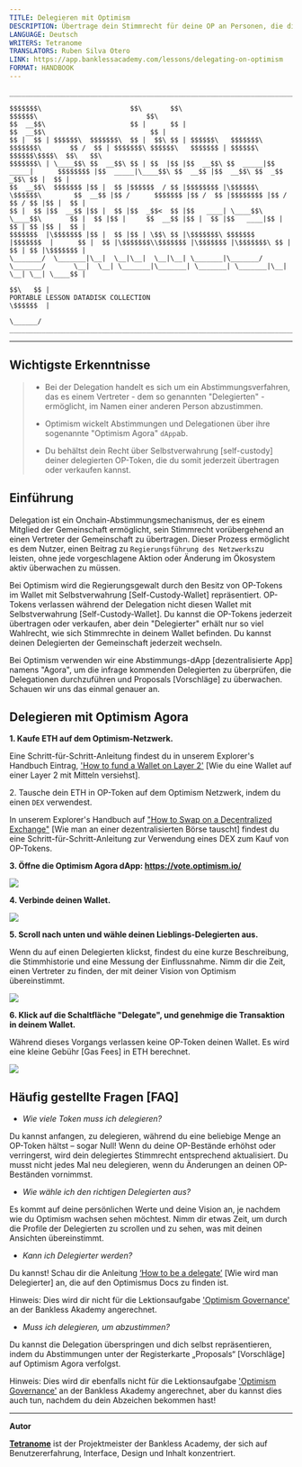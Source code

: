 ```yaml
---
TITLE: Delegieren mit Optimism
DESCRIPTION: Übertrage dein Stimmrecht für deine OP an Personen, die die Regierungsführung genau verfolgen.
LANGUAGE: Deutsch
WRITERS: Tetranome
TRANSLATORS: Ruben Silva Otero
LINK: https://app.banklessacademy.com/lessons/delegating-on-optimism
FORMAT: HANDBOOK
---
```


```
__________________________________________________________________________________________________________________________________________________________

$$$$$$$\                      $$\       $$\                                      $$$$$$\                           $$\                                   
$$  __$$\                     $$ |      $$ |                                    $$  __$$\                          $$ |                                  
$$ |  $$ | $$$$$$\  $$$$$$$\  $$ |  $$\ $$ | $$$$$$\   $$$$$$$\  $$$$$$$\       $$ /  $$ | $$$$$$$\ $$$$$$\   $$$$$$$ | $$$$$$\  $$$$$$\$$$$\  $$\   $$\ 
$$$$$$$\ | \____$$\ $$  __$$\ $$ | $$  |$$ |$$  __$$\ $$  _____|$$  _____|      $$$$$$$$ |$$  _____|\____$$\ $$  __$$ |$$  __$$\ $$  _$$  _$$\ $$ |  $$ |
$$  __$$\  $$$$$$$ |$$ |  $$ |$$$$$$  / $$ |$$$$$$$$ |\$$$$$$\  \$$$$$$\        $$  __$$ |$$ /      $$$$$$$ |$$ /  $$ |$$$$$$$$ |$$ / $$ / $$ |$$ |  $$ |
$$ |  $$ |$$  __$$ |$$ |  $$ |$$  _$$<  $$ |$$   ____| \____$$\  \____$$\       $$ |  $$ |$$ |     $$  __$$ |$$ |  $$ |$$   ____|$$ | $$ | $$ |$$ |  $$ |
$$$$$$$  |\$$$$$$$ |$$ |  $$ |$$ | \$$\ $$ |\$$$$$$$\ $$$$$$$  |$$$$$$$  |      $$ |  $$ |\$$$$$$$\\$$$$$$$ |\$$$$$$$ |\$$$$$$$\ $$ | $$ | $$ |\$$$$$$$ |
\_______/  \_______|\__|  \__|\__|  \__|\__| \_______|\_______/ \_______/       \__|  \__| \_______|\_______| \_______| \_______|\__| \__| \__| \____$$ |
                                                                                                                                               $$\   $$ |
PORTABLE LESSON DATADISK COLLECTION                                                                                                            \$$$$$$  |
                                                                                                                                                \______/
__________________________________________________________________________________________________________________________________________________________
```

---
## Wichtigste Erkenntnisse

> * Bei der Delegation handelt es sich um ein Abstimmungsverfahren, das es einem Vertreter - dem so genannten "Delegierten" - ermöglicht, im Namen einer anderen Person abzustimmen.
> 
> * Optimism wickelt Abstimmungen und Delegationen über ihre sogenannte "Optimism Agora" `dApp`ab.
> 
> * Du behältst dein Recht über Selbstverwahrung [self-custody] deiner delegierten OP-Token, die du somit jederzeit übertragen oder verkaufen kannst.

## Einführung

Delegation ist ein Onchain-Abstimmungsmechanismus, der es einem Mitglied der Gemeinschaft ermöglicht, sein Stimmrecht vorübergehend an einen Vertreter der Gemeinschaft zu übertragen. Dieser Prozess ermöglicht es dem Nutzer, einen Beitrag zu `Regierungsführung des Netzwerks`zu leisten, ohne jede vorgeschlagene Aktion oder Änderung im Ökosystem aktiv überwachen zu müssen.

Bei Optimism wird die Regierungsgewalt durch den Besitz von OP-Tokens im Wallet mit Selbstverwahrung [Self-Custody-Wallet] repräsentiert. OP-Tokens verlassen während der Delegation nicht diesen Wallet mit Selbstverwahrung [Self-Custody-Wallet]. Du kannst die OP-Tokens jederzeit übertragen oder verkaufen, aber dein "Delegierter" erhält nur so viel Wahlrecht, wie sich Stimmrechte in deinem Wallet befinden. Du kannst deinen Delegierten der Gemeinschaft jederzeit wechseln.

Bei Optimism verwenden wir eine Abstimmungs-dApp [dezentralisierte App] namens "Agora", um die infrage kommenden Delegierten zu überprüfen, die Delegationen durchzuführen und Proposals [Vorschläge] zu überwachen. Schauen wir uns das einmal genauer an.

## Delegieren mit Optimism Agora

**1\. Kaufe ETH auf dem Optimism-Netzwerk.**

Eine Schritt-für-Schritt-Anleitung findest du in unserem Explorer's Handbuch Eintrag, ['How to fund a Wallet on Layer 2'](https://app.banklessacademy.com/lessons/how-to-fund-a-wallet-on-layer-2) [Wie du eine Wallet auf einer Layer 2 mit Mitteln versiehst].

2\. Tausche dein ETH in OP-Token auf dem Optimism Netzwerk, indem du einen</strong> `DEX` verwendest.

In unserem Explorer's Handbuch auf ["How to Swap on a Decentralized Exchange"](https://app.banklessacademy.com/lessons/how-to-swap-on-a-decentralized-exchange) [Wie man an einer dezentralisierten Börse tauscht] findest du eine Schritt-für-Schritt-Anleitung zur Verwendung eines DEX zum Kauf von OP-Tokens.

**3\. Öffne die Optimism Agora dApp: <https://vote.optimism.io/>**

![](https://app.banklessacademy.com/images/delegating-on-optimism/image-ce643a81.png)

**4\. Verbinde deinen Wallet.**

![](https://app.banklessacademy.com/images/delegating-on-optimism/image-9ec06fe9.png)

**5\. Scroll nach unten und wähle deinen Lieblings-Delegierten aus.**

Wenn du auf einen Delegierten klickst, findest du eine kurze Beschreibung, die Stimmhistorie und eine Messung der Einflussnahme. Nimm dir die Zeit, einen Vertreter zu finden, der mit deiner Vision von Optimism übereinstimmt.

![](https://app.banklessacademy.com/images/delegating-on-optimism/image-6443ae02.png)

**6\. Klick auf die Schaltfläche "Delegate", und genehmige die Transaktion in deinem Wallet.**

Während dieses Vorgangs verlassen keine OP-Token deinen Wallet. Es wird eine kleine Gebühr [Gas Fees] in ETH berechnet.

![](https://app.banklessacademy.com/images/delegating-on-optimism/image-245809cd.png)

## Häufig gestellte Fragen [FAQ]

* *Wie viele Token muss ich delegieren?*

Du kannst anfangen, zu delegieren, während du eine beliebige Menge an OP-Token hältst – sogar Null! Wenn du deine OP-Bestände erhöhst oder verringerst, wird dein delegiertes Stimmrecht entsprechend aktualisiert. Du musst nicht jedes Mal neu delegieren, wenn du Änderungen an deinen OP-Beständen vornimmst.

* *Wie wähle ich den richtigen Delegierten aus?*

Es kommt auf deine persönlichen Werte und deine Vision an, je nachdem wie du Optimism wachsen sehen möchtest. Nimm dir etwas Zeit, um durch die Profile der Delegierten zu scrollen und zu sehen, was mit deinen Ansichten übereinstimmt.

* *Kann ich Delegierter werden?*

Du kannst! Schau dir die Anleitung [‘How to be a delegate’](https://community.optimism.io/docs/governance/delegate/) [Wie wird man Delegierter] an, die auf den Optimismus Docs zu finden ist.

Hinweis: Dies wird dir nicht für die Lektionsaufgabe ['Optimism Governance'](https://app.banklessacademy.com/lessons/optimism-governance) an der Bankless Akademy angerechnet.

* *Muss ich delegieren, um abzustimmen?*

Du kannst die Delegation überspringen und dich selbst repräsentieren, indem du Abstimmungen unter der Registerkarte „Proposals“ [Vorschläge] auf Optimism Agora verfolgst.

Hinweis: Dies wird dir ebenfalls nicht für die Lektionsaufgabe ['Optimism Governance'](https://app.banklessacademy.com/lessons/optimism-governance) an der Bankless Akademy angerechnet, aber du kannst dies auch tun, nachdem du dein Abzeichen bekommen hast!


---

**Autor**

**[Tetranome](https://twitter.com/Tetranome)** ist der Projektmeister der Bankless Academy, der sich auf Benutzererfahrung, Interface, Design und Inhalt konzentriert.